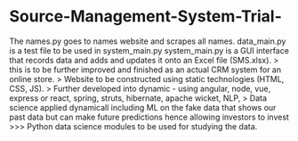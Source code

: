 # Source-Management-System-Trial-

The names.py goes to names website and scrapes all names.
data_main.py is a test file to be used in system_main.py
system_main.py is a GUI interface that records data and adds and updates it onto an Excel file (SMS.xlsx).
    > this is to be further improved and finished as an actual CRM system for an online store.
    > Website to be constructed using static technologies (HTML, CSS, JS).
    > Further developed into dynamic - using angular, node, vue, express or react, spring, struts, hibernate, apache wicket, NLP, 
    > Data science applied dynamicall including ML on the fake data that shows our past data but can make future predictions hence allowing investors to invest
        >>> Python data science modules to be used for studying the data.
